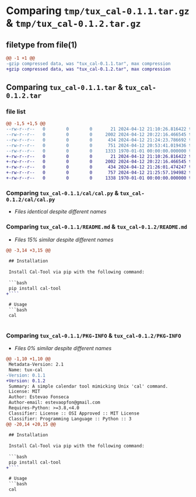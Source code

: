 # Comparing `tmp/tux_cal-0.1.1.tar.gz` & `tmp/tux_cal-0.1.2.tar.gz`

## filetype from file(1)

```diff
@@ -1 +1 @@
-gzip compressed data, was "tux_cal-0.1.1.tar", max compression
+gzip compressed data, was "tux_cal-0.1.2.tar", max compression
```

## Comparing `tux_cal-0.1.1.tar` & `tux_cal-0.1.2.tar`

### file list

```diff
@@ -1,5 +1,5 @@
--rw-r--r--   0        0        0       21 2024-04-12 21:10:26.816422 tux_cal-0.1.1/cal/__init__.py
--rw-r--r--   0        0        0     2002 2024-04-12 20:22:16.466545 tux_cal-0.1.1/cal/cal.py
--rw-r--r--   0        0        0      434 2024-04-12 21:24:23.786692 tux_cal-0.1.1/pyproject.toml
--rw-r--r--   0        0        0      751 2024-04-12 20:53:41.019436 tux_cal-0.1.1/README.md
--rw-r--r--   0        0        0     1333 1970-01-01 00:00:00.000000 tux_cal-0.1.1/PKG-INFO
+-rw-r--r--   0        0        0       21 2024-04-12 21:10:26.816422 tux_cal-0.1.2/cal/__init__.py
+-rw-r--r--   0        0        0     2002 2024-04-12 20:22:16.466545 tux_cal-0.1.2/cal/cal.py
+-rw-r--r--   0        0        0      434 2024-04-12 21:26:01.474247 tux_cal-0.1.2/pyproject.toml
+-rw-r--r--   0        0        0      757 2024-04-12 21:25:57.194982 tux_cal-0.1.2/README.md
+-rw-r--r--   0        0        0     1338 1970-01-01 00:00:00.000000 tux_cal-0.1.2/PKG-INFO
```

### Comparing `tux_cal-0.1.1/cal/cal.py` & `tux_cal-0.1.2/cal/cal.py`

 * *Files identical despite different names*

### Comparing `tux_cal-0.1.1/README.md` & `tux_cal-0.1.2/README.md`

 * *Files 15% similar despite different names*

```diff
@@ -3,14 +3,15 @@
 
 ## Installation
 
 Install Cal-Tool via pip with the following command:
 
 ```bash
 pip install cal-tool
+````
 
 # Usage
 ```bash
 cal
 ```
 
 ```bash
```

### Comparing `tux_cal-0.1.1/PKG-INFO` & `tux_cal-0.1.2/PKG-INFO`

 * *Files 0% similar despite different names*

```diff
@@ -1,10 +1,10 @@
 Metadata-Version: 2.1
 Name: tux-cal
-Version: 0.1.1
+Version: 0.1.2
 Summary: A simple calendar tool mimicking Unix 'cal' command.
 License: MIT
 Author: Estevao Fonseca
 Author-email: estevaopfon@gmail.com
 Requires-Python: >=3.8,<4.0
 Classifier: License :: OSI Approved :: MIT License
 Classifier: Programming Language :: Python :: 3
@@ -20,14 +20,15 @@
 
 ## Installation
 
 Install Cal-Tool via pip with the following command:
 
 ```bash
 pip install cal-tool
+````
 
 # Usage
 ```bash
 cal
 ```
 
 ```bash
```

